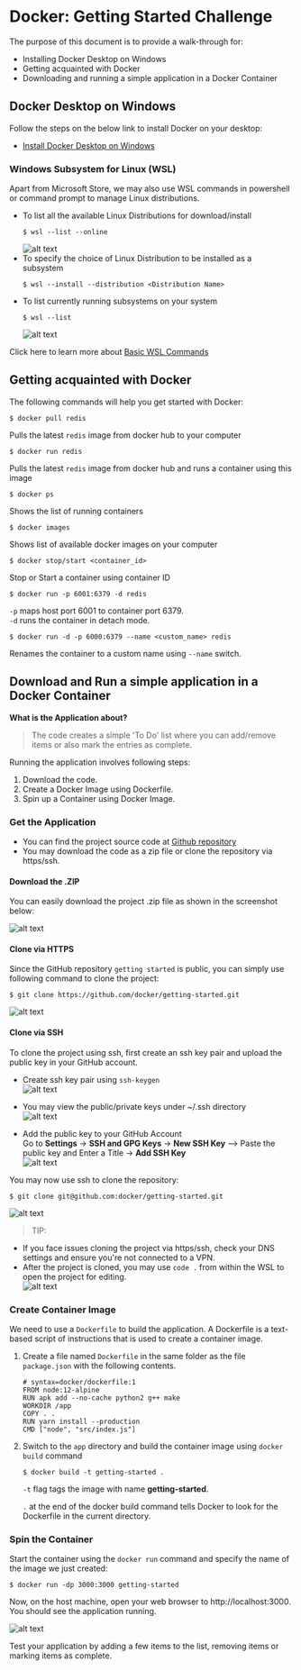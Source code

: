 # Docker: Getting Started Challenge
The purpose of this document is to provide a walk-through for:
- Installing Docker Desktop on Windows
- Getting acquainted with Docker
- Downloading and running a simple application in a Docker Container  

## Docker Desktop on Windows
Follow the steps on the below link to install Docker on your desktop:
- [Install Docker Desktop on Windows](https://docs.docker.com/docker-for-windows/install/ "Official Website: Docker")

### Windows Subsystem for Linux (WSL)
Apart from Microsoft Store, we may also use WSL commands in powershell or command prompt to manage Linux distributions.

- To list all the available Linux Distributions for download/install
    ```
    $ wsl --list --online
    ```
    ![alt text](https://objectstorage.ap-mumbai-1.oraclecloud.com/n/bm29mfisnvsu/b/docker-gettingstarted/o/pic2.JPG)
- To specify the choice of Linux Distribution to be installed as a subsystem
    ```
    $ wsl --install --distribution <Distribution Name>
    ```
- To list currently running subsystems on your system
    ```
    $ wsl --list
    ```
    ![alt text](https://objectstorage.ap-mumbai-1.oraclecloud.com/n/bm29mfisnvsu/b/docker-gettingstarted/o/pic4.JPG)
    
Click here to learn more about [Basic WSL Commands](https://docs.microsoft.com/en-us/windows/wsl/basic-commands)

## Getting acquainted with Docker
The following commands will help you get started with Docker:
```
$ docker pull redis
```
Pulls the latest `redis` image from docker hub to your computer
```
$ docker run redis
```
Pulls the latest `redis` image from docker hub and runs a container using this image
```
$ docker ps
```
Shows the list of running containers
```
$ docker images
```
Shows list of available docker images on your computer
```
$ docker stop/start <container_id>
```
Stop or Start a container using container ID
```
$ docker run -p 6001:6379 -d redis
```
`-p` maps host port 6001 to container port 6379.\
`-d` runs the container in detach mode.
```
$ docker run -d -p 6000:6379 --name <custom_name> redis
```
Renames the container to a custom name using `--name` switch.

## Download and Run a simple application in a Docker Container
**What is the Application about?**
> The code creates a simple 'To Do' list where you can add/remove items or also mark the entries as complete.

Running the application involves following steps:
1. Download the code.
1. Create a Docker Image using Dockerfile. 
1. Spin up a Container using Docker Image.

### Get the Application
- You can find the project source code at [Github repository](https://github.com/docker/getting-started)
- You may download the code as a zip file or clone the repository via https/ssh.

#### Download the .ZIP
You can easily download the project .zip file as shown in the screenshot below:

![alt text](https://objectstorage.ap-mumbai-1.oraclecloud.com/n/bm29mfisnvsu/b/docker-gettingstarted/o/pic5.JPG)

#### Clone via HTTPS
Since the GitHub repository `getting started` is public, you can simply use following command to clone the project:
```
$ git clone https://github.com/docker/getting-started.git
```
![alt text](https://objectstorage.ap-mumbai-1.oraclecloud.com/n/bm29mfisnvsu/b/docker-gettingstarted/o/pic6.JPG)

#### Clone via SSH
To clone the project using ssh, first create an ssh key pair and upload the public key in your GitHub account.
- Create ssh key pair using `ssh-keygen`  
  ![alt text](https://objectstorage.ap-mumbai-1.oraclecloud.com/n/bm29mfisnvsu/b/docker-gettingstarted/o/pic7.JPG)

- You may view the public/private keys under ~/.ssh directory  
  ![alt text](https://objectstorage.ap-mumbai-1.oraclecloud.com/n/bm29mfisnvsu/b/docker-gettingstarted/o/pic8.JPG)

- Add the public key to your GitHub Account  
  Go to **Settings** -> **SSH and GPG Keys** -> **New SSH Key** --> Paste the public key and Enter a Title -> **Add SSH Key**  
  ![alt text](https://objectstorage.ap-mumbai-1.oraclecloud.com/n/bm29mfisnvsu/b/docker-gettingstarted/o/pic12.JPG)

You may now use ssh to clone the repository:
```
$ git clone git@github.com:docker/getting-started.git
```
![alt text](https://objectstorage.ap-mumbai-1.oraclecloud.com/n/bm29mfisnvsu/b/docker-gettingstarted/o/pic13.JPG)  

> TIP:
- If you face issues cloning the project via https/ssh, check your DNS settings and ensure you're not connected to a VPN. 
- After the project is cloned, you may use `code .` from within the WSL to open the project for editing.  
  ![alt text](https://objectstorage.ap-mumbai-1.oraclecloud.com/n/bm29mfisnvsu/b/docker-gettingstarted/o/pic14.JPG)

### Create Container Image
We need to use a `Dockerfile` to build the application. A Dockerfile is a text-based script of instructions that is used to create a container image.

1. Create a file named `Dockerfile` in the same folder as the file `package.json` with the following contents.
    ``` docker 
    # syntax=docker/dockerfile:1
    FROM node:12-alpine
    RUN apk add --no-cache python2 g++ make
    WORKDIR /app
    COPY . .
    RUN yarn install --production
    CMD ["node", "src/index.js"]
    ```
1. Switch to the `app` directory and build the container image using `docker build` command
    ```
    $ docker build -t getting-started .
    ```
    `-t` flag tags the image with name **getting-started**.
    
    `.` at the end of the docker build command tells Docker to look for the Dockerfile in the current directory.

### Spin the Container
Start the container using the `docker run` command and specify the name of the image we just created:
```
$ docker run -dp 3000:3000 getting-started
```
Now, on the host machine, open your web browser to http://localhost:3000. You should see the application running.

![alt text](https://objectstorage.ap-mumbai-1.oraclecloud.com/n/bm29mfisnvsu/b/docker-gettingstarted/o/pic15.JPG)

Test your application by adding a few items to the list, removing items or marking items as complete.
